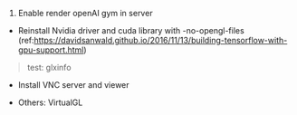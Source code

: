 1. Enable render openAI gym in server

* Reinstall Nvidia driver and cuda library with -no-opengl-files (ref:https://davidsanwald.github.io/2016/11/13/building-tensorflow-with-gpu-support.html)
> test: glxinfo

* Install VNC server and viewer

* Others: VirtualGL
